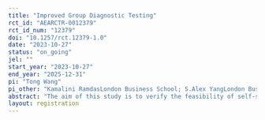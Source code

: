```yaml
---
title: "Improved Group Diagnostic Testing"
rct_id: "AEARCTR-0012379"
rct_id_num: "12379"
doi: "10.1257/rct.12379-1.0"
date: "2023-10-27"
status: "on_going"
jel: ""
start_year: "2023-10-27"
end_year: "2025-12-31"
pi: "Tong Wang"
pi_other: "Kamalini RamdasLondon Business School; S.Alex YangLondon Business School"
abstract: "The aim of this study is to verify the feasibility of self-selected group testing. We intend to test the factors that may affect the group formation result."
layout: registration
---
```


